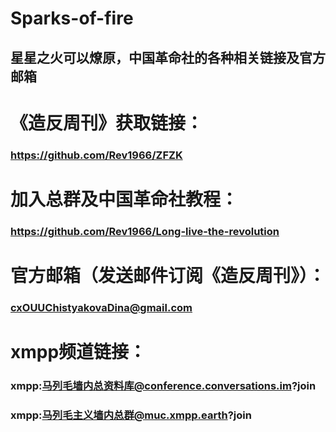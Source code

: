 # Sparks-of-fire
## 星星之火可以燎原，中国革命社的各种相关链接及官方邮箱 
# 《造反周刊》获取链接：
### https://github.com/Rev1966/ZFZK
# 加入总群及中国革命社教程：
### https://github.com/Rev1966/Long-live-the-revolution
# 官方邮箱（发送邮件订阅《造反周刊》）：
### cxOUUChistyakovaDina@gmail.com
# xmpp频道链接：
### xmpp:马列毛墙内总资料库@conference.conversations.im?join
### xmpp:马列毛主义墙内总群@muc.xmpp.earth?join

